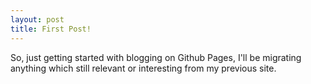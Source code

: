 ```yaml
---
layout: post
title: First Post!
---
```


So, just getting started with blogging on Github Pages, I'll be migrating anything which still relevant or interesting from my previous site.
